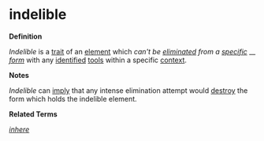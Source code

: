 # indelible

**Definition**

_Indelible_ is a [trait](https://github.com/gcassel/Modular-Organization-Terminology/blob/master/terms/trait.md) of an [element](https://github.com/gcassel/Modular-Organization-Terminology/blob/master/terms/element.md) which _can't be_ [_eliminated_](https://github.com/gcassel/Modular-Organization-Terminology/blob/master/terms/eliminate.md) _from a_ [_specific_](https://github.com/gcassel/Modular-Organization-Terminology/blob/master/terms/specific.md) __ [_form_](https://github.com/gcassel/Modular-Organization-Terminology/blob/master/terms/form.md) with any [identified](https://github.com/gcassel/Modular-Organization-Terminology/blob/master/terms/identify.md) [tools](https://github.com/gcassel/Modular-Organization-Terminology/blob/master/terms/tools.md) within a specific [context](https://github.com/gcassel/Modular-Organization-Terminology/blob/master/terms/context.md).

**Notes**

_Indelible_ can [imply](https://github.com/gcassel/Modular-Organization-Terminology/blob/master/terms/imply.md) that any intense elimination attempt would [destroy](https://github.com/gcassel/Modular-Organization-Terminology/blob/master/terms/destroy.md) the form which holds the indelible element.

**Related Terms**

[_inhere_](https://github.com/gcassel/Modular-Organization-Terminology/blob/master/terms/inhere.md)
